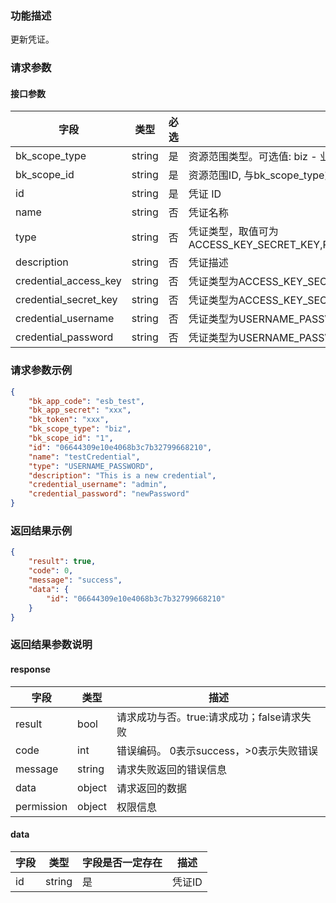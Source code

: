 ### 功能描述

更新凭证。

### 请求参数

#### 接口参数

| 字段                        |  类型      | 必选   |  描述       |
|----------------------------|------------|--------|------------|
| bk_scope_type | string | 是     | 资源范围类型。可选值: biz - 业务，biz_set - 业务集 |
| bk_scope_id | string | 是 | 资源范围ID, 与bk_scope_type对应, 表示业务ID或者业务集ID |
| id                         |  string    | 是     | 凭证 ID     |
| name                       |  string    | 否     | 凭证名称     |
| type                       |  string    | 否     | 凭证类型，取值可为ACCESS_KEY_SECRET_KEY,PASSWORD,USERNAME_PASSWORD,SECRET_KEY |
| description                |  string    | 否     | 凭证描述 |
| credential_access_key      |  string    | 否     | 凭证类型为ACCESS_KEY_SECRET_KEY时填写 |
| credential_secret_key      |  string    | 否     | 凭证类型为ACCESS_KEY_SECRET_KEY/SECRET_KEY时填写 |
| credential_username        |  string    | 否     | 凭证类型为USERNAME_PASSWORD时填写 |
| credential_password        |  string    | 否     | 凭证类型为USERNAME_PASSWORD/PASSWORD时填写 |


### 请求参数示例

```json
{
    "bk_app_code": "esb_test",
    "bk_app_secret": "xxx",
    "bk_token": "xxx",
    "bk_scope_type": "biz",
    "bk_scope_id": "1",
    "id": "06644309e10e4068b3c7b32799668210",
    "name": "testCredential",
    "type": "USERNAME_PASSWORD",
    "description": "This is a new credential",
    "credential_username": "admin",
    "credential_password": "newPassword"
}
```

### 返回结果示例

```json
{
    "result": true,
    "code": 0,
    "message": "success",
    "data": {
        "id": "06644309e10e4068b3c7b32799668210"
    }
}
```

### 返回结果参数说明

#### response
| 字段      | 类型      | 描述      |
|-----------|-----------|-----------|
| result       | bool   | 请求成功与否。true:请求成功；false请求失败 |
| code         | int    | 错误编码。 0表示success，>0表示失败错误 |
| message      | string | 请求失败返回的错误信息|
| data         | object | 请求返回的数据|
| permission   | object | 权限信息|


#### data

| 字段      | 类型    |字段是否一定存在  | 描述      |
|-----------|-------|---------------|---------|
| id        | string |是             | 凭证ID |
